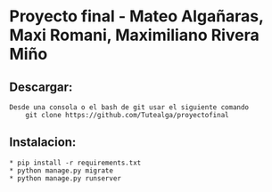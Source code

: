 # Proyecto final - Mateo Algañaras, Maxi Romani, Maximiliano Rivera Miño

## Descargar:
    Desde una consola o el bash de git usar el siguiente comando
        git clone https://github.com/Tutealga/proyectofinal

## Instalacion:
    * pip install -r requirements.txt
    * python manage.py migrate
    * python manage.py runserver
